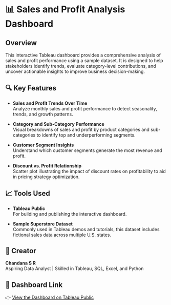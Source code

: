 
# 📊 Sales and Profit Analysis Dashboard

## Overview

This interactive Tableau dashboard provides a comprehensive analysis of sales and profit performance using a sample dataset. It is designed to help stakeholders identify trends, evaluate category-level contributions, and uncover actionable insights to improve business decision-making.

## 🔍 Key Features

- **Sales and Profit Trends Over Time**  
  Analyze monthly sales and profit performance to detect seasonality, trends, and growth patterns.

- **Category and Sub-Category Performance**  
  Visual breakdowns of sales and profit by product categories and sub-categories to identify top and underperforming segments.

- **Customer Segment Insights**  
  Understand which customer segments generate the most revenue and profit.

- **Discount vs. Profit Relationship**  
  Scatter plot illustrating the impact of discount rates on profitability to aid in pricing strategy optimization.

## 📈 Tools Used

- **Tableau Public**  
  For building and publishing the interactive dashboard.
  
- **Sample Superstore Dataset**  
  Commonly used in Tableau demos and tutorials, this dataset includes fictional sales data across multiple U.S. states.

## 👤 Creator

**Chandana S R**  
Aspiring Data Analyst | Skilled in Tableau, SQL, Excel, and Python  


## 🔗 Dashboard Link

👉 [View the Dashboard on Tableau Public](https://public.tableau.com/app/profile/chandana.s.r/viz/SuperstoreDahboard_17454520963770/SuperstoreDashboard)  

